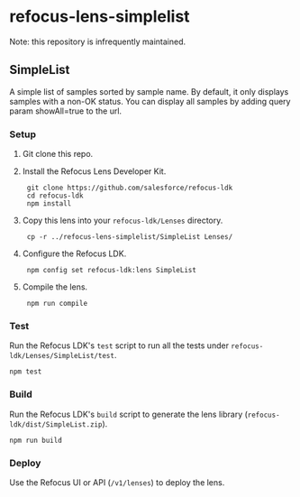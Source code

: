 # refocus-lens-simplelist

Note: this repository is infrequently maintained.

## SimpleList

A simple list of samples sorted by sample name. By default, it only displays
samples with a non-OK status. You can display all samples by adding query param
showAll=true to the url.

### Setup

1. Git clone this repo.

1. Install the Refocus Lens Developer Kit.

        git clone https://github.com/salesforce/refocus-ldk
        cd refocus-ldk
        npm install

1. Copy this lens into your `refocus-ldk/Lenses` directory.

        cp -r ../refocus-lens-simplelist/SimpleList Lenses/

1. Configure the Refocus LDK.

        npm config set refocus-ldk:lens SimpleList

1. Compile the lens.

        npm run compile

### Test

Run the Refocus LDK's `test` script to run all the tests under `refocus-ldk/Lenses/SimpleList/test`.

```
npm test
```

### Build

Run the Refocus LDK's `build` script to generate the lens library (`refocus-ldk/dist/SimpleList.zip`).

```
npm run build
```

### Deploy

Use the Refocus UI or API (`/v1/lenses`) to deploy the lens.
